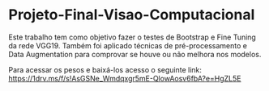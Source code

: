 # Projeto-Final-Visao-Computacional

Este trabalho tem como objetivo fazer o testes de Bootstrap e Fine Tuning da rede VGG19. Também foi aplicado técnicas de pré-processamento e Data Augmentation para comprovar se houve ou não melhora nos modelos.

Para acessar os pesos e baixá-los acesso o seguinte link: https://1drv.ms/f/s!AsGSNe_Wmdqxgr5mE-QlowAosv6fbA?e=HgZL5E
